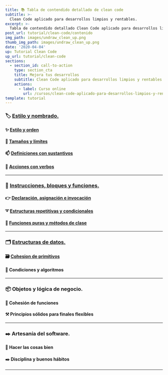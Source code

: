 ```yaml
---
title: 📚 Tabla de contendido detallado de clean code
subtitle: >-
  Clean Code aplicado para desarrollos limpios y rentables.
excerpt: >-
  Tabla de contendido detallado Clean Code aplicado para desarrollos limpios y rentables
post_url: tutorial/clean-code/contenido
img_path: images/undraw_clean_up.png
thumb_img_path: images/undraw_clean_up.png
date: '2020-04-04'
up: Tutorial Clean Code
up_url: tutorial/clean-code
sections:
  - section_id: call-to-action
    type: section_cta
    title: Mejora tus desarrollos
    subtitle: Clean Code aplicado para desarrollos limpios y rentables.
    actions:
      - label: Curso online
        url: /cursos/clean-code-aplicado-para-desarrollos-limpios-y-rentables/
template: tutorial
---
```


### 🏷️ [Estilo y nombrado.](../nombres/estilo_y_nombrado)

#### ✨ [Estilo y orden](../nombres/estilo_y_orden)

#### 📏 [Tamaños y límites](../nombres/tamanos_y_limites)

#### 📫 [Definiciones con sustantivos](../nombres/definiciones_con_sustantivos)

#### 💪 [Acciones con verbos](../nombres/acciones_con_verbos)

---

### 🔀 [Instrucciones, bloques y funciones.](../funciones)

#### 👉 [Declaración, asignación e invocación](../funciones/declaracion_asignacion_e_invocacion)

#### ➰ [Estructuras repetitivas y condicionales](../funciones/estructuras_repetitivas_y_condicionales)

#### 🧩 [Funciones puras y métodos de clase](../funciones/funciones_puras_y_metodos_de_clase)

---

### 🗂️ [Estructuras de datos.](../datos/)

#### 🗃️ [Cohesion de primitivos](../datos/cohesion_de_primitivos)

#### 🔱 Condiciones y algoritmos

---

### 📦 Objetos y lógica de negocio.

#### 🧱 Cohesión de funciones

#### ⚒️ Principios sólidos para finales flexibles

---

### ✒️ Artesanía del software.

#### 📝 Hacer las cosas bien

#### ✒️ Disciplina y buenos hábitos

---
